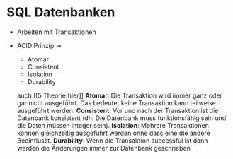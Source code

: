 # SQL Datenbanken

* Arbeiten mit Transaktionen
* ACID Prinzip ->
	* Atomar
	* Consistent
	* Isolation
	* Durability
	
	auch [[5 Theorie|hier]]
	**Atomar**: Die Transaktion wird immer ganz oder gar nicht ausgeführt. Das bedeutet keine Transaktion kann teilweise ausgeführt werden.
	**Consistent**: Vor und nach der Transaktion ist die Datenbank konsistent (dh: Die Datenbank muss funktionsfähig sein und die Daten müssen integer sein).
	**Isolation**: Mehrere Transaktionen können gleichzeitig ausgeführt werden ohne dass eine die andere Beeinflusst.
	**Durability**: Wenn die Transaktion successful ist dann werden die Änderungen immer zur Datenbank geschrieben
	